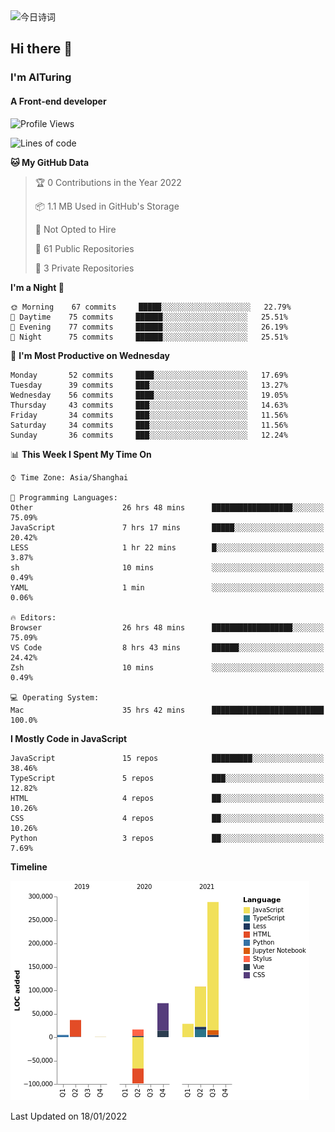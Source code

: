 <img alt="今日诗词" src="https://v2.jinrishici.com/one.svg?font-size=30&spacing=2&color=skyblue" style="max-width:100%; display: block; margin: 0 auto;">

## Hi there 👋
### I'm AITuring
#### A Front-end developer

<!-- <img src="./dhx.gif" width="400px"/> -->

<!--START_SECTION:waka-->
![Profile Views](http://img.shields.io/badge/Profile%20Views-1-blue)

![Lines of code](https://img.shields.io/badge/From%20Hello%20World%20I%27ve%20Written-456%20Thousand%20lines%20of%20code-blue)

**🐱 My GitHub Data** 

> 🏆 0 Contributions in the Year 2022
 > 
> 📦 1.1 MB Used in GitHub's Storage 
 > 
> 🚫 Not Opted to Hire
 > 
> 📜 61 Public Repositories 
 > 
> 🔑 3 Private Repositories  
 > 
**I'm a Night 🦉** 

```text
🌞 Morning    67 commits     █████░░░░░░░░░░░░░░░░░░░░   22.79% 
🌆 Daytime    75 commits     ██████░░░░░░░░░░░░░░░░░░░   25.51% 
🌃 Evening    77 commits     ██████░░░░░░░░░░░░░░░░░░░   26.19% 
🌙 Night      75 commits     ██████░░░░░░░░░░░░░░░░░░░   25.51%

```
📅 **I'm Most Productive on Wednesday** 

```text
Monday       52 commits     ████░░░░░░░░░░░░░░░░░░░░░   17.69% 
Tuesday      39 commits     ███░░░░░░░░░░░░░░░░░░░░░░   13.27% 
Wednesday    56 commits     ████░░░░░░░░░░░░░░░░░░░░░   19.05% 
Thursday     43 commits     ███░░░░░░░░░░░░░░░░░░░░░░   14.63% 
Friday       34 commits     ███░░░░░░░░░░░░░░░░░░░░░░   11.56% 
Saturday     34 commits     ███░░░░░░░░░░░░░░░░░░░░░░   11.56% 
Sunday       36 commits     ███░░░░░░░░░░░░░░░░░░░░░░   12.24%

```


📊 **This Week I Spent My Time On** 

```text
⌚︎ Time Zone: Asia/Shanghai

💬 Programming Languages: 
Other                    26 hrs 48 mins      ██████████████████░░░░░░░   75.09% 
JavaScript               7 hrs 17 mins       █████░░░░░░░░░░░░░░░░░░░░   20.42% 
LESS                     1 hr 22 mins        █░░░░░░░░░░░░░░░░░░░░░░░░   3.87% 
sh                       10 mins             ░░░░░░░░░░░░░░░░░░░░░░░░░   0.49% 
YAML                     1 min               ░░░░░░░░░░░░░░░░░░░░░░░░░   0.06%

🔥 Editors: 
Browser                  26 hrs 48 mins      ██████████████████░░░░░░░   75.09% 
VS Code                  8 hrs 43 mins       ██████░░░░░░░░░░░░░░░░░░░   24.42% 
Zsh                      10 mins             ░░░░░░░░░░░░░░░░░░░░░░░░░   0.49%

💻 Operating System: 
Mac                      35 hrs 42 mins      █████████████████████████   100.0%

```

**I Mostly Code in JavaScript** 

```text
JavaScript               15 repos            █████████░░░░░░░░░░░░░░░░   38.46% 
TypeScript               5 repos             ███░░░░░░░░░░░░░░░░░░░░░░   12.82% 
HTML                     4 repos             ██░░░░░░░░░░░░░░░░░░░░░░░   10.26% 
CSS                      4 repos             ██░░░░░░░░░░░░░░░░░░░░░░░   10.26% 
Python                   3 repos             ██░░░░░░░░░░░░░░░░░░░░░░░   7.69%

```


**Timeline**

![Chart not found](https://raw.githubusercontent.com/AITuring/AITuring/main/charts/bar_graph.png) 


 Last Updated on 18/01/2022
<!--END_SECTION:waka-->


